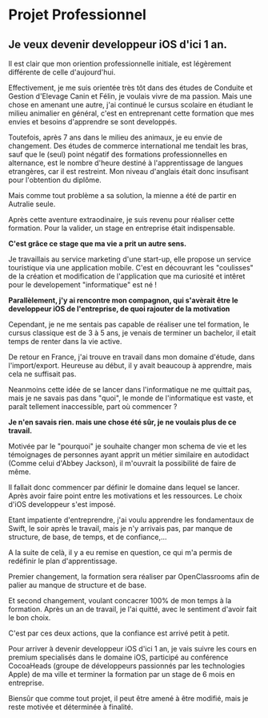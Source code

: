 # Projet Professionnel 


## Je veux devenir developpeur iOS d'ici 1 an.


Il est clair que mon oriention professionnelle initiale, est légèrement différente de celle d'aujourd'hui.

Effectivement, je me suis orientée très tôt dans des études de Conduite et Gestion d'Elevage Canin et Félin, je voulais vivre de ma passion. Mais une chose en amenant une autre, j'ai continué le cursus scolaire en étudiant le milieu animalier en général, c'est en entreprenant cette formation que mes envies et besoins d'apprendre se sont developpés.

Toutefois, après 7 ans dans le milieu des animaux, je eu envie de changement. Des études de commerce international me tendait les bras, sauf que le (seul) point négatif des formations professionnelles en alternance, est le nombre d'heure destiné à l'apprentissage de langues etrangères, car il est restreint. Mon niveau d'anglais était donc insufisant pour l'obtention du diplôme.

Mais comme tout problème a sa solution, la mienne a été de partir en Autralie seule. 



Après cette aventure extraodinaire, je suis revenu pour réaliser cette formation. Pour la valider, un stage en entreprise était indispensable. 

**C'est grâce ce stage que ma vie a prit un autre sens.**

Je travaillais au service marketing d'une start-up, elle propose un service touristique via une application mobile. C'est en découvrant les "coulisses" de la création et modification de l'application que ma curiosité et intêret pour le developement "informatique" est né !

**Parallèlement, j'y ai rencontre mon compagnon, qui s'avèrait être le developpeur iOS de l'entreprise, de quoi rajouter de la motivation**

Cependant, je ne me sentais pas capable de réaliser une tel formation, le cursus classique est de 3 à 5 ans, je venais de terminer un bachelor, il etait temps de renter dans la vie active.



De retour en France, j'ai trouve en travail dans mon domaine d'étude, dans l'import/export. Heureuse au début, il y avait beaucoup à apprendre, mais cela ne suffisait pas.

Neanmoins cette idée de se lancer dans l'informatique ne me quittait pas, mais je ne savais pas dans "quoi", le monde de l'informatique est vaste, et paraît tellement inaccessible, part où commencer ?

**Je n'en savais rien. mais une chose été sûr, je ne voulais plus de ce travail.**

Motivée par le "pourquoi" je souhaite changer mon schema de vie et les témoignages de personnes ayant apprit un métier similaire en autodidact (Comme celui d'Abbey Jackson), il m'ouvrait la possibilité de faire de même.

Il fallait donc commencer par définir le domaine dans lequel se lancer. Après avoir faire point entre les motivations et les ressources. Le choix d'iOS developpeur s'est imposé.

Etant impatiente d'entreprendre, j'ai voulu apprendre les fondamentaux de Swift, le soir après le travail, mais je n'y arrivais pas, par manque de structure, de base, de temps, et de confiance,... 


A la suite de celà, il y a eu remise en question, ce qui m'a permis de redéfinir le plan d'apprentissage.

Premier changement, la formation sera réaliser par OpenClassrooms afin de palier au manque de structure et de base.

Et second changement, voulant concacrer 100% de mon temps à la formation. Après un an de travail, je l'ai quitté, avec le sentiment d'avoir fait le bon choix.

C'est par ces deux actions, que la confiance est arrivé petit à petit.

Pour arriver à devenir developpeur iOS d'ici 1 an, je vais suivre les cours en premium specialisés dans le domaine iOS, participé au conférence CocoaHeads (groupe de développeurs passionnés par les technologies Apple) de ma ville et terminer la formation par un stage de 6 mois en entreprise.

Biensûr que comme tout projet, il peut être amené à être modifié, mais je reste motivée et déterminée à finalité.


